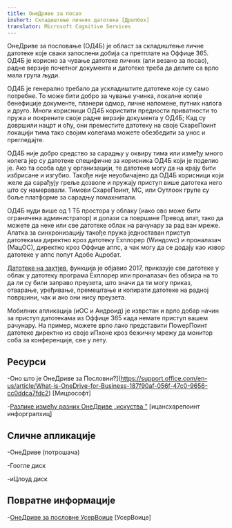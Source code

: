 ```yaml
---
title: ОнеДриве за посао
inshort: Складиштење личних датотека [Дропбоx]
translator: Microsoft Cognitive Services
---
```



ОнеДриве за пословање (ОД4Б) је област за складиштење личне датотеке које сваки запослени добија са претплате на Оффице 365. ОД4Б је корисно за чување датотеке личних (али везано за посао), радне верзије почетног документа и датотеке треба да делите са врло мала група људи.

ОД4Б је генерално требало да ускладиштите датотеке које су само потребне. То може бити добро за чување учинка, локалне копије бенефиције документе, планери одмор, личне напомене, путних налога и друго. Многи корисници ОД4Б користити предности приватности то пружа и покрените своје радне верзије документа у ОД4Б; Кад су довршили нацрт и оћу, они преместите датотеку на своје СхареПоинт локацији тима тако својим колегама можете обезбедити за унос и прегледајте.

ОД4Б није добро средство за сарадњу у оквиру тима или између много колега јер су датотеке специфичне за корисника ОД4Б који је поделио је. Ако та особа оде у организацији, те датотеке могу да на крају бити избрисане и изгубио. Такође није неуобичајено да ОД4Б корисници који желе да сарађују греље дозволе и пружају приступ више датотека него што су намеравали. Тимови СхареПоинт, МС, или Оутлоок групе су боље платформе за сарадњу помахнитали.

ОД4Б нуди више од 1 ТБ простора у облаку (иако ово може бити ограничена администратор) и долази са површине Превод алат, тако да можете да неке или све датотеке облак на рачунару за рад ван мреже. Алатка за синхронизацију такође пружа једноставан приступ датотекама директно кроз датотеку Еxплорер (Wиндоwс) и проналазач (МацОС), директно кроз Оффице аппс, а чак могу да се додају као извор датотеке у аппс попут Адобе Ацробат. 

[Датотеке на захтјев](https://blogs.office.com/en-us/2017/05/11/introducing-onedrive-files-on-demand-and-additional-features-making-it-easier-to-access-and-share-files/ ), функција је објавио 2017, приказује све датотеке у облак у датотеку програма Еxплорер или проналазач без обзира на то да ли су били заправо преузета, што значи да ти могу приказ, отварање, уређивање, премештање и копирати датотеке на радној површини, чак и ако они нису преузета.

Мобилних апликација (иОС и Андроид) је изврстан и врло добар начин за приступ датотекама из Оффице 365 када немате приступ вашем рачунару. На пример, можете врло лако представити ПоwерПоинт датотеке директно из своје иПхоне кроз бежичну мрежу да монитор соба за конференције, све у лету.

Ресурси
---------

-Оно што је ОнеДриве за
    Пословни?](https://support.office.com/en-us/article/What-is-OneDrive-for-Business-187f90af-056f-47c0-9656-cc0ddca7fdc2)
    \[Мицрософт\]

-[Разлике између разних ОнеДриве
    „искуства ”](http://icsh.pt/OneDriveTree) \[ицансхарепоинт
    инфорграпхиц\]

Сличне апликације
--------------------

-ОнеДриве (потрошача)

-Гоогле диск

-иЦлоуд диск

Повратне информације
---------

-[ОнеДриве за пословне УсерВоице](https://onedrive.uservoice.com/forums/262982-onedrive/category/86090-onedrive-for-business)
    \[УсерВоице\]



